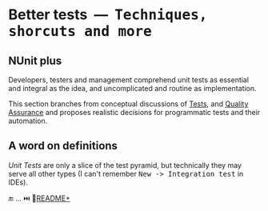 # Better tests&nbsp;&nbsp;&mdash;&nbsp;&nbsp;<samp>Techniques, shorcuts and more</samp>

## NUnit plus

Developers, testers and management comprehend unit tests as essential and integral as the idea, and uncomplicated and routine as implementation.

This section branches from conceptual discussions of [Tests](https://github.com/Kyriosity/read-write/tree/main/README+/software/tests), and [Quality Assurance](https://github.com/Kyriosity/read-write/tree/main/README+/software/QA) and proposes realistic decisions for programmatic tests and their automation.

## A word on definitions

_Unit Tests_ are only a slice of the test pyramid, but technically they may serve all other types (I can't remember <kbd>New -> Integration test</kbd> in IDEs).

🔚 ... ⏭️ 📂[README+](README+)
